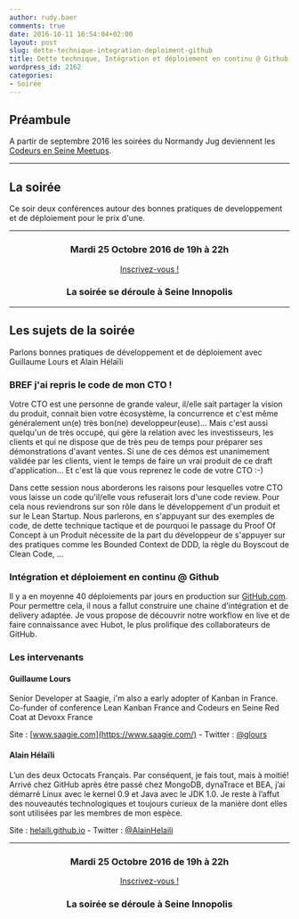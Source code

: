 ```yaml
---
author: rudy.baer
comments: true
date: 2016-10-11 16:54:04+02:00
layout: post
slug: dette-technique-integration-deploiment-github
title: Dette technique, Intégration et déploiement en continu @ Github
wordpress_id: 2162
categories:
- Soirée
---
```


## Préambule
A partir de septembre 2016 les soirées du Normandy Jug deviennent les <a href="http://www.codeursenseine.com/meetups/">Codeurs en Seine Meetups</a>.

----

## La soirée

Ce soir deux conférences autour des bonnes pratiques de developpement et de déploiement pour le prix d'une.

----

<div style="text-align: center;">
  <h3>Mardi 25 Octobre 2016 de 19h à 22h</h3>
  <p>
    <a class="button" target="_blank"
    href="https://www.eventbrite.fr/e/billets-dette-technique-integration-et-deploiement-en-continu-github-28505739434">
      Inscrivez-vous !
    </a>
  </p>
  <h3>La soirée se déroule à Seine Innopolis</h3>
</div>

----


## Les sujets de la soirée

Parlons bonnes pratiques de développement et de déploiement avec Guillaume Lours et Alain Hélaïli


### BREF j'ai repris le code de mon CTO !

Votre CTO est une personne de grande valeur, il/elle sait partager la vision du produit, connait bien votre écosystème, la concurrence et c'est même généralement un(e) très bon(ne) developpeur(euse)...
Mais c'est aussi quelqu'un de très occupé, qui gère la relation avec les investisseurs, les clients et qui ne dispose que de très peu de temps pour préparer ses démonstrations d'avant ventes. Si une de ces démos est unanimement validée par les clients, vient le temps de faire un vrai produit de ce draft d'application... Et c'est là que vous reprenez le code de votre CTO :-)

Dans cette session nous aborderons les raisons pour lesquelles votre CTO vous laisse un code qu'il/elle vous refuserait lors d'une code review.
Pour cela nous reviendrons sur son rôle dans le développement d'un produit et sur le Lean Startup.
Nous parlerons, en s'appuyant sur des exemples de code, de dette technique tactique et de pourquoi le passage du Proof Of Concept à un Produit nécessite de la part du développeur de s'appuyer sur des pratiques comme les Bounded Context de DDD, la règle du Boyscout de Clean Code, ...


### Intégration et déploiement en continu @ Github

Il y a en moyenne 40 déploiements par jours en production sur <a href="http://github.com/" target="_blank">GitHub.com</a>. Pour permettre cela, il nous a fallut construire une chaine d’intégration et de delivery adaptée. Je vous propose de découvrir notre workflow en live et de faire connaissance avec Hubot, le plus prolifique des collaborateurs de GitHub.


### Les intervenants

#### Guillaume Lours

Senior Developer at Saagie, i'm also a early adopter of Kanban in France. Co-funder of conference Lean Kanban France and Codeurs en Seine Red Coat at Devoxx France

Site : [www.saagie.com](https://www.saagie.com/) - Twitter : [@glours](https://twitter.com/glours)

#### Alain Hélaïli

L’un des deux Octocats Français. Par conséquent, je fais tout, mais à moitié! Arrivé chez GitHub après être passé chez MongoDB, dynaTrace et BEA, j’ai démarré Linux avec le kernel 0.9 et Java avec le JDK 1.0. Je reste à l’affut des nouveautés technologiques et toujours curieux de la manière dont elles sont utilisées par les membres de mon espèce.

Site : [helaili.github.io](http://helaili.github.io) - Twitter : [@AlainHelaili](https://twitter.com/AlainHelaili)

----

<div style="text-align: center;">
  <h3>Mardi 25 Octobre 2016 de 19h à 22h</h3>
  <p>
    <a class="button" target="_blank"
    href="https://www.eventbrite.fr/e/billets-dette-technique-integration-et-deploiement-en-continu-github-28505739434">
      Inscrivez-vous !
    </a>
  </p>
</div>
<div style="text-align: center;">
  <h3>La soirée se déroule à Seine Innopolis</h3>
</div>  
